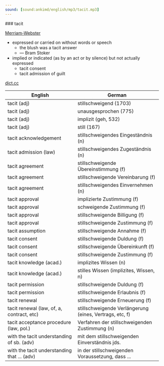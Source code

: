```yaml
---
sound: [sound:ankimd/english/mp3/tacit.mp3]
---
```


\### tacit

[Merriam-Webster](https://www.merriam-webster.com/dictionary/tacit)

- expressed or carried on without words or speech
    - the blush was a tacit answer
    - — Bram Stoker
- implied or indicated (as by an act or by silence) but not actually expressed
    - tacit consent
    - tacit admission of guilt

[dict.cc](https://www.dict.cc/tacit)

| English        | German       |
| -------------- | ------------ |
| tacit (adj) | stillschweigend (1703) |
| tacit (adj) | unausgesprochen (775) |
| tacit (adj) | implizit (geh, 532) |
| tacit (adj) | still (167) |
| tacit acknowledgement | stillschweigendes Eingeständnis (n) |
| tacit admission (law) | stillschweigendes Zugeständnis (n) |
| tacit agreement | stillschweigende Übereinstimmung (f) |
| tacit agreement | stillschweigende Vereinbarung (f) |
| tacit agreement | stillschweigendes Einvernehmen (n) |
| tacit approval | implizierte Zustimmung (f) |
| tacit approval | schweigende Zustimmung (f) |
| tacit approval | stillschweigende Billigung (f) |
| tacit approval | stillschweigende Zustimmung (f) |
| tacit assumption | stillschweigende Annahme (f) |
| tacit consent | stillschweigende Duldung (f) |
| tacit consent | stillschweigende Übereinkunft (f) |
| tacit consent | stillschweigende Zustimmung (f) |
| tacit knowledge (acad.) | implizites Wissen (n) |
| tacit knowledge (acad.) | stilles Wissen (implizites, Wissen, n) |
| tacit permission | stillschweigende Duldung (f) |
| tacit permission | stillschweigende Erlaubnis (f) |
| tacit renewal | stillschweigende Erneuerung (f) |
| tacit renewal (law, of, a, contract, etc) | stillschweigende Verlängerung (eines, Vertrags, etc, f) |
| tacit acceptance procedure (law, pol.) | Verfahren der stillschweigenden Zustimmung (n) |
| with the tacit understanding of sb. (adv) | mit dem stillschweigenden Einverständnis jds. |
| with the tacit understanding that ... (adv) | in der stillschweigenden Voraussetzung, dass ... |
